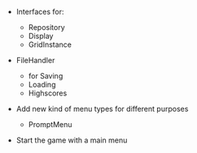 * Interfaces for:
    * Repository
    * Display
    * GridInstance

* FileHandler
    * for Saving
    * Loading
    * Highscores

* Add new kind of menu types for different purposes
    * PromptMenu

* Start the game with a main menu
